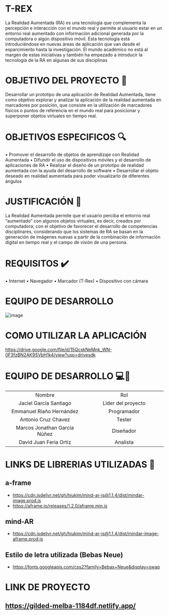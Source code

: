 # T-REX

La Realidad Aumentada (RA) es una tecnología que complementa la percepción e 
interacción con el mundo real y permite al usuario estar en un entorno real 
aumentado con información adicional generada por la computadora o algún 
dispositivo móvil. Esta tecnología está introduciéndose en nuevas áreas de 
aplicación que van desde el esparcimiento hasta la investigación. El mundo 
académico no está al margen de estas iniciativas y también ha empezado a 
introducir la tecnología de la RA en algunas de sus disciplinas

# OBJETIVO DEL PROYECTO :checkered_flag:
Desarrollar un prototipo de una aplicación de Realidad Aumentada, tiene como 
objetivo explorar y analizar la aplicación de la realidad aumentada en marcadores 
por posición, que consiste en la utilización de marcadores físicos o puntos de 
referencia en el mundo real para posicionar y superponer objetos virtuales en tiempo 
real.

# OBJETIVOS ESPECIFICOS :mag:
• Promover el desarrollo de objetos de aprendizaje con Realidad Aumentada
• Difundir el uso de dispositivos móviles y el desarrollo de aplicaciones de RA 
• Realizar el diseño de un prototipo de realidad aumentada con la ayuda del 
desarrollo de software
• Desarrollar el objeto deseado en realidad aumentada para poder visualizarlo 
de diferentes ángulos

# JUSTIFICACIÓN :pencil:
La Realidad Aumentada permite que el usuario perciba el entorno real “aumentado”
con algunos objetos virtuales, es decir, creados por computadora; con el objetivo de 
favorecer el desarrollo de competencias disciplinares, considerando que los 
sistemas de RA se basan en la generación de imágenes nuevas a partir de la 
combinación de información digital en tiempo real y el campo de visión de una 
persona.

# REQUISITOS :heavy_check_mark:
• Internet 
• Navegador 
• Marcador (T-Rex)
• Dispositivo con cámara 

# EQUIPO DE DESARROLLO
![image](https://github.com/SistemasTecTlaxiaco/T-REX/assets/79929272/ebeb28f5-427a-4c05-91d6-666b6a21dd41)

# COMO UTILIZAR LA APLICACIÓN
https://drive.google.com/file/d/15QcskNeMnk_WN-0F3fzBN2AK9SVbH1k4/view?usp=drivesdk

# EQUIPO DE DESARROLLO :computer::boy:
<table style="width: 100%; text-align: center;">
  <tr>
    <td style="width: 33%;">Nombre</td>
    <td style="width: 33%;">Rol</td>
  </tr>
  <tr>
    <td style="width: 33%;">Jaciel García Santiago</td>
    <td style="width: 33%;">Lider del proyecto</td>
  </tr>
  <tr>
    <td style="width: 33%;">Emmanuel Riaño Hernández</td>
    <td style="width: 33%;">Programador</td>
  </tr>
  <tr>
    <td style="width: 33%;">Antonio Cruz Chavez</td>
    <td style="width: 33%;">Tester</td>
  </tr>
  <tr>
    <td style="width: 33%;">Marcos Jonathan García Núñez</td>
    <td style="width: 33%;">Diseñador</td>
  </tr>
  <tr>
    <td style="width: 33%;">David Juan Feria Ortiz</td>
    <td style="width: 33%;">Analista</td>
  </tr>
</table>



# LINKS DE LIBRERIAS UTILIZADAS :link:
## a-frame
- https://cdn.jsdelivr.net/gh/hiukim/mind-ar-js@1.1.4/dist/mindar-image.prod.js
- https://aframe.io/releases/1.2.0/aframe.min.js

## mind-AR
- https://cdn.jsdelivr.net/gh/hiukim/mind-ar-js@1.1.4/dist/mindar-image-aframe.prod.js

## Estilo de letra utilizada (Bebas Neue)
- https://fonts.googleapis.com/css2?family=Bebas+Neue&display=swap
# LINK DE PROYECTO
## https://gilded-melba-1184df.netlify.app/



